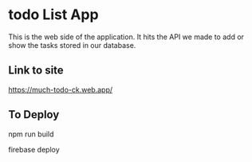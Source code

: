 # todo List App

This is the web side of the application. It hits the API we made to add or show the tasks stored in our database.

## Link to site

https://much-todo-ck.web.app/

## To Deploy

npm run build

firebase deploy
